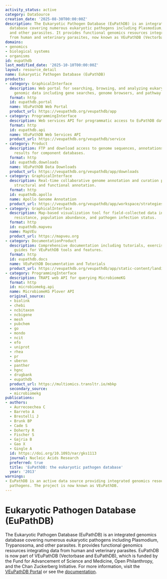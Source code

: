 ```yaml
---
activity_status: active
category: DataSource
creation_date: '2025-08-30T00:00:00Z'
description: The Eukaryotic Pathogen Database (EuPathDB) is an integrated genomics
  database covering numerous eukaryotic pathogens including Plasmodium, Trypanosoma,
  and other parasites. It provides functional genomics resources integrating data
  from human and veterinary parasites, now known as VEuPathDB (Vectorbase and EuPathDB).
domains:
- genomics
- biological systems
- organisms
id: eupathdb
last_modified_date: '2025-10-10T00:00:00Z'
layout: resource_detail
name: Eukaryotic Pathogen Database (EuPathDB)
products:
- category: GraphicalInterface
  description: Web portal for searching, browsing, and analyzing eukaryotic pathogen
    genomic data including gene searches, genome browsers, and pathway analysis.
  format: http
  id: eupathdb.portal
  name: VEuPathDB Web Portal
  product_url: https://veupathdb.org/veupathdb/app
- category: ProgrammingInterface
  description: Web services API for programmatic access to EuPathDB data and analyses.
  format: http
  id: eupathdb.api
  name: VEuPathDB Web Services API
  product_url: https://veupathdb.org/veupathdb/service
- category: Product
  description: FTP and download access to genome sequences, annotations, and analysis
    results for component databases.
  format: http
  id: eupathdb.downloads
  name: VEuPathDB Data Downloads
  product_url: https://veupathdb.org/veupathdb/app/downloads
- category: GraphicalInterface
  description: Real-time collaborative genome annotation and curation platform for
    structural and functional annotation.
  format: http
  id: eupathdb.apollo
  name: Apollo Genome Annotation
  product_url: https://veupathdb.org/veupathdb/app/workspace/strategies
- category: GraphicalInterface
  description: Map-based visualization tool for field-collected data including insecticide
    resistance, population abundance, and pathogen infection status.
  format: http
  id: eupathdb.mapveu
  name: MapVEu
  product_url: https://mapveu.org
- category: DocumentationProduct
  description: Comprehensive documentation including tutorials, exercises, and user
    guides for VEuPathDB tools and features.
  format: http
  id: eupathdb.docs
  name: VEuPathDB Documentation and Tutorials
  product_url: https://veupathdb.org/veupathdb/app/static-content/landing.html
- category: ProgrammingInterface
  description: TRAPI web API for querying MicrobiomeKG
  format: http
  id: microbiomekg.api
  name: MicrobiomeKG Plover API
  original_source:
  - biolink
  - chebi
  - ncbitaxon
  - ncbigene
  - mesh
  - pubchem
  - go
  - mondo
  - ncit
  - efo
  - uniprot
  - rhea
  - pr
  - uberon
  - panther
  - hgnc
  - drugbank
  - eupathdb
  product_url: https://multiomics.transltr.io/mbkp
  secondary_source:
  - microbiomekg
publications:
- authors:
  - Aurrecoechea C
  - Barreto A
  - Brestelli J
  - Brunk BP
  - Cade S
  - Doherty R
  - Fischer S
  - Gajria B
  - Gao X
  - Gingle A
  id: https://doi.org/10.1093/nar/gks1113
  journal: Nucleic Acids Research
  preferred: true
  title: 'EuPathDB: the eukaryotic pathogen database'
  year: '2013'
warnings:
- EuPathDB is an active data source providing integrated genomics resources for eukaryotic
  pathogens. The project is now known as VEuPathDB.
---
```

# Eukaryotic Pathogen Database (EuPathDB)

The Eukaryotic Pathogen Database (EuPathDB) is an integrated genomics database covering numerous eukaryotic pathogens including Plasmodium, Trypanosoma, and other parasites. It provides functional genomics resources integrating data from human and veterinary parasites. EuPathDB is now part of VEuPathDB (Vectorbase and EuPathDB), which is funded by the Fund for Advancement of Science and Medicine, Open Philanthropy, and the Chan Zuckerberg Initiative. For more information, visit the [VEuPathDB Portal](https://veupathdb.org/veupathdb/app) or see the [documentation](https://veupathdb.org/veupathdb/app/static-content/landing.html).